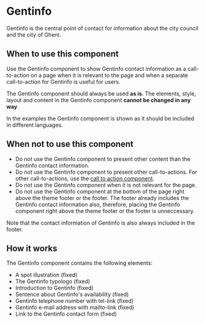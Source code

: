 # Gentinfo

Gentinfo is the central point of contact for information about the city council and the city of Ghent.

## When to use this component

Use the Gentinfo component to show Gentinfo contact information as a call-to-action on a page when it is relevant to the page and when a separate call-to-action for Gentinfo is useful for users.

The Gentinfo component should always be used **as is**. The elements, style, layout and content in the Gentinfo component **cannot be changed in any way**.

In the examples the Gentinfo component is shown as it should be included in different languages.

## When not to use this component

* Do not use the Gentinfo component to present other content than the Gentinfo contact information.
* Do not use the Gentinfo component to present other call-to-actions. For other call-to-actions, use the <a href="{{path './cta-block'}}">call to action component</a>.
* Do not use the Gentinfo component when it is not relevant for the page.
* Do not use the Gentinfo component at the bottom of the page right above the theme footer or the footer. The footer already includes the Gentinfo contact information also, therefore, placing the Gentinfo component right above the theme footer or the footer is unneccessary.

Note that the contact information of Gentinfo is also always included in the footer.

## How it works

The Gentinfo component contains the following elements:

* A spot illustration (fixed)
* The Gentinfo typologo (fixed)
* Introduction to Gentinfo (fixed)
* Sentence about Gentinfo's availability (fixed)
* Gentinfo telephone number with tel-link (fixed)
* Gentinfo e-mail address with mailto-link (fixed)
* Link to the Gentinfo contact form (fixed)
